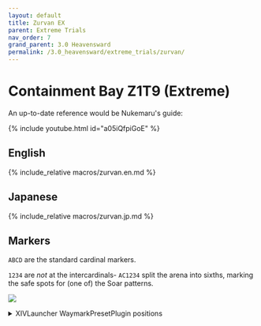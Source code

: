 ```yaml
---
layout: default
title: Zurvan EX
parent: Extreme Trials
nav_order: 7
grand_parent: 3.0 Heavensward
permalink: /3.0_heavensward/extreme_trials/zurvan/
---
```


# Containment Bay Z1T9 (Extreme)

An up-to-date reference would be Nukemaru's guide:

{% include youtube.html id="a05iQfpiGoE" %}

## English

{% include_relative macros/zurvan.en.md %}

## Japanese

{% include_relative macros/zurvan.jp.md %}

## Markers

`ABCD` are the standard cardinal markers.

`1234` are *not* at the intercardinals- `AC1234` split the arena into sixths, marking the safe spots for (one of) the Soar patterns.

![]({{site.baseurl}}/images/3.0_heavensward/zurvan/markers.jpg)
<details markdown=block>
<summary>XIVLauncher WaymarkPresetPlugin positions</summary>

```json
{
  "Name":"Zurvan EX",
  "MapID":224,
  "A":{"X":0.0,"Y":0.0,"Z":-18.0,"ID":0,"Active":true},
  "B":{"X":18.0,"Y":0.0,"Z":0.0,"ID":1,"Active":true},
  "C":{"X":0.0,"Y":0.0,"Z":18.0,"ID":2,"Active":true},
  "D":{"X":-18.0,"Y":0.0,"Z":0.0,"ID":3,"Active":true},
  "One":{"X":15.588457,"Y":0.0,"Z":-9.0,"ID":4,"Active":true},
  "Two":{"X":15.588,"Y":0.0,"Z":9.0,"ID":5,"Active":true},
  "Three":{"X":-15.588,"Y":0.0,"Z":9.0,"ID":6,"Active":true},
  "Four":{"X":-15.588,"Y":0.0,"Z":-9.0,"ID":7,"Active":true}
}
```

</details>

<script data-goatcounter="https://tuufless.goatcounter.com/count"
        async src="//gc.zgo.at/count.js"></script>
